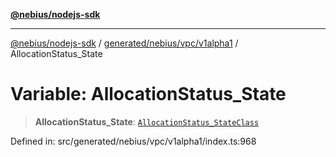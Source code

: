 [**@nebius/nodejs-sdk**](../../../../../README.md)

***

[@nebius/nodejs-sdk](../../../../../README.md) / [generated/nebius/vpc/v1alpha1](../README.md) / AllocationStatus\_State

# Variable: AllocationStatus\_State

> **AllocationStatus\_State**: [`AllocationStatus_StateClass`](../type-aliases/AllocationStatus_StateClass.md)

Defined in: src/generated/nebius/vpc/v1alpha1/index.ts:968
